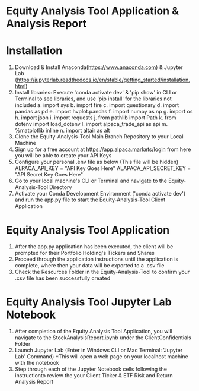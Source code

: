 # Equity Analysis Tool Application & Analysis Report

# Installation
1. Download & Install Anaconda(https://www.anaconda.com) & Jupyter Lab (https://jupyterlab.readthedocs.io/en/stable/getting_started/installation.html)
2. Install libraries: Execute 'conda activate dev' & 'pip show' in CLI or Terminal to see libraries, and use 'pip install' for the libraries not included
    a. import sys
    b. import fire
    c. import questionary
    d. import pandas as pd 
    e. import hvplot.pandas
    f. import numpy as np 
    g. import os
    h. import json
    i. import requests
    j. from pathlib import Path
    k. from dotenv import load_dotenv
    l. import alpaca_trade_api as api
    m. %matplotlib inline
    n. import altair as alt
3. Clone the Equity-Analysis-Tool Main Branch Repository to your Local Machine
4. Sign up for a free account at https://app.alpaca.markets/login from here you will be able to create your API Keys
5. Configure your personal .env file as below (This file will be hidden)
    ALPACA_API_KEY  = "API Key Goes Here" 
    ALAPACA_API_SECRET_KEY = "API Secret Key Goes Here"
6. Go to your local machine's CLI or Terminal and navigate to the Equity-Analysis-Tool Directory
7. Activate your Conda Development Environment ('conda activate dev') and run the app.py file to start the Equity-Analysis-Tool Client Application

# Equity Analysis Tool Application
1. After the app.py application has been executed, the client will be prompted for their Portfolio Holding's Tickers and Shares
2. Proceed through the application instructions until the application is complete, where then your data will be exported to a .csv file
3. Check the Resources Folder in the Equity-Analysis-Tool to confirm your .csv file has been successfully created

# Equity Analysis Tool Jupyter Lab Notebook
1. After completion of the Equity Analysis Tool Application, you will navigate to the StockAnalysisReport.ipynb under the ClientConfidentials Folder
2. Launch Jupyter Lab (Enter in Windows CLI or Mac Terminal: 'Jupyter Lab' Command) *This will open a web page on your localhost machine with the notebook
3. Step through each of the Jupyter Notebook cells following the instructionto review the your Client Ticker & ETF Risk and Return Analysis Report
